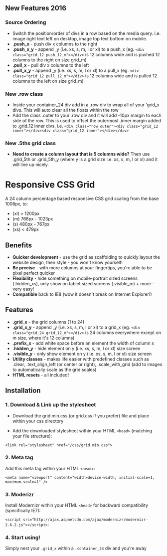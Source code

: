 ## New Features 2016
### Source Ordering
- Switch the position/order of divs in a row based on the media query. i.e. image right text left on desktop, image top text bottom on mobile.
- **.push_x** - push div x columns to the right
- **.push_x_y** - append _y (i.e. xs, s, m, l or xl) to a push_x (eg. `<div class="grid_12 push_12_m"></div>` is 12 columns wide and is pushed 12 columns to the right on size grid_m)
- **.pull_x** - pull div x columns to the left
- **.pull_x_y** - append _y (i.e. xs, s, m, l or xl) to a pull_x (eg. `<div class="grid_12 pull_12_m"></div>` is 12 columns wide and is pulled 12 columns to the left on size grid_m)

### New .row class
- Inside your container_24 div add in a .row div to wrap all of your 'grid_x divs. This will auto clear all the floats within the row
- Add the class .outer to your .row div and it will add -10px margin to each side of the row. This is used to offset the outermost .inner margin added to .grid_12 inner divs. i.e. `<div class="row outer"><div class="grid_12 inner"></div><div class="grid_12 inner"></div></div>`

### New .5ths grid class
- **Need to create a column layout that is 5 columns wide?** Then use .grid_5th or .grid_5th_y (where y is a grid size i.e. xs, s, m, l or xl) and it will line up nicely.

# Responsive CSS Grid

A 24 column percentage based responsive CSS grid scaling from the base 1008px, to:
- (xl) > 1200px
- (m) 768px - 1023px
- (s) 480px - 767px
- (xs) < 479px

## Benefits
- **Quicker development** - use the grid as scaffolding to quickly layout the website design, then style - you won't know yourself!
- **Be precise** - with more columns at your fingertips, you're able to be pixel perfect quicker
- **Flexibility** - hide something on mobile-portrait sized screens (.hidden_xs), only show on tablet sized screens (.visible_m) + more - very easy!
- **Compatible** back to IE8 (wow it doesn't break on Internet Explorer!)

## Features
- **.grid_x** - the grid columns (1 to 24)
- **.grid_x_y** - append _y (i.e. xs, s, m, l or xl) to a grid_x (eg. `<div class="grid_24 grid_12_m"></div>` is 24 columns everywhere except on m size, where it's 12 columns)
- **.prefix_x** - add white space before an element the width of column x
- **.hidden_y** - hide element on y (i.e. xs, s, m, l or xl) size screen
- **.visible_y** - only show element on y (i.e. xs, s, m, l or xl) size screen
- **Utility classes** - makes life easier with predefined classes such as .clear, .text_align_left (or center or right), .scale_with_grid (add to images to automatically scale as the grid scales)
- **HTML resets** - all included!

## Installation

### 1. Download & Link up the stylesheet

- Download the grid.min.css (or grid.css if you prefer) file and place within your css directory

- Add the downloaded stylesheet within your HTML `<head>` (matching your file structure):

`<link rel="stylesheet" href="/css/grid.min.css">`

### 2. Meta tag

Add this meta tag within your HTML `<head>`:

`<meta name="viewport" content="width=device-width, initial-scale=1, maximum-scale=1" />`

### 3. Moderizr

Install Modernizr within your HTML `<head>` for backward compatibility (specifically IE7):

`<script src="http://ajax.aspnetcdn.com/ajax/modernizr/modernizr-2.6.2.js"></script>`:

### 4. Start using!

Simply nest your `.grid_x` within a `.container_24` div and you're away
